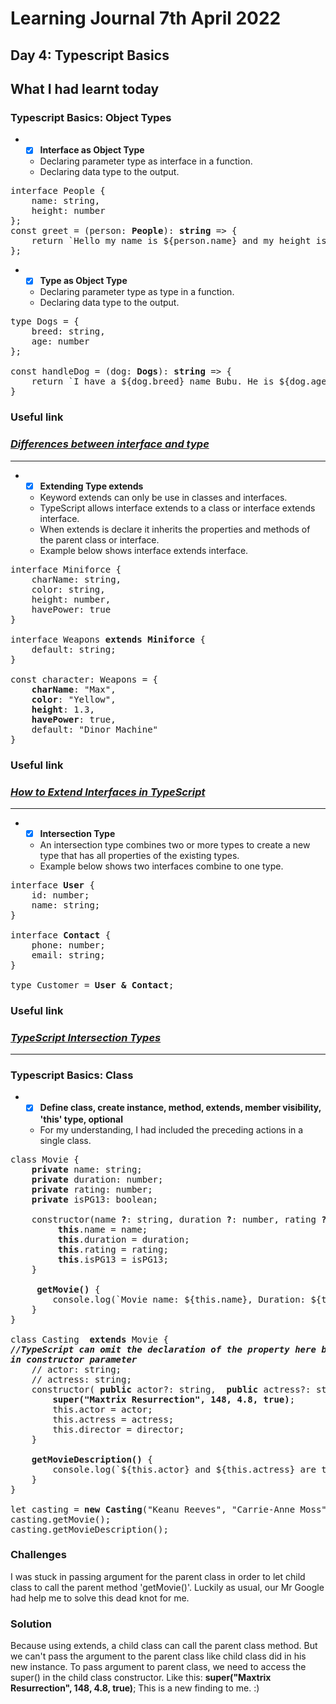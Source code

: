 # Learning Journal 7th April 2022
## Day 4: Typescript Basics
## What I had learnt today
### Typescript Basics: Object Types
* - [x] **Interface as Object Type**
  * Declaring parameter type as interface in a function.
  * Declaring data type to the output.
<pre>
interface People {
    name: string,
    height: number
};
const greet = (person: <b>People</b>): <b>string</b> => {
    return `Hello my name is ${person.name} and my height is ${person.height}m.`;
};
</pre>

* - [x] **Type as Object Type**
  * Declaring parameter type as type in a function.
  * Declaring data type to the output.
<pre>
type Dogs = {
    breed: string,
    age: number
};

const handleDog = (dog: <b>Dogs</b>): <b>string</b> => {
    return `I have a ${dog.breed} name Bubu. He is ${dog.age} years old.`;
}
</pre>

### Useful link
### *[Differences between interface and type](https://blog.logrocket.com/types-vs-interfaces-in-typescript/)*

---

* - [x] **Extending Type extends**
  * Keyword extends can only be use in classes and interfaces.
  * TypeScript allows interface extends to a class or interface extends interface.
  * When extends is declare it inherits the properties and methods of the parent class or interface.
  * Example below shows interface extends interface.
<pre>
interface Miniforce {
    charName: string,
    color: string,
    height: number,
    havePower: true
}

interface Weapons <b>extends Miniforce</b> {
    default: string;
}

const character: Weapons = {
    <b>charName</b>: "Max",
    <b>color</b>: "Yellow",
    <b>height</b>: 1.3,
    <b>havePower</b>: true,
    default: "Dinor Machine"
}
</pre>
### Useful link
### *[How to Extend Interfaces in TypeScript](https://www.typescripttutorial.net/typescript-tutorial/typescript-extend-interface/#:~:text=Interfaces%20extending%20classes,not%20just%20the%20public%20members.)*
---
* - [x] **Intersection Type**
  * An intersection type combines two or more types to create a new type that has all properties of the existing types.
  * Example below shows two interfaces combine to one type.
<pre>
interface <b>User</b> {
    id: number;
    name: string;
}

interface <b>Contact</b> {
    phone: number;
    email: string;
}

type Customer = <b>User & Contact</b>;
</pre>

### Useful link
### *[TypeScript Intersection Types](https://www.typescripttutorial.net/typescript-tutorial/typescript-intersection-types/)*
---
### Typescript Basics: Class
* - [x] **Define class, create instance, method, extends, member visibility, 'this' type, optional**
  * For my understanding, I had included the preceding actions in a single class.
<pre>
class Movie {
    <b>private</b> name: string;
    <b>private</b> duration: number;
    <b>private</b> rating: number;
    <b>private</b> isPG13: boolean;

    constructor(name <b>?</b>: string, duration <b>?</b>: number, rating <b>?</b>: number, isPG13 <b>?</b>: boolean) {
         <b>this</b>.name = name;
         <b>this</b>.duration = duration;
         <b>this</b>.rating = rating;
         <b>this</b>.isPG13 = isPG13;
    }

     <b>getMovie()</b> {
        console.log(`Movie name: ${this.name}, Duration: ${this.duration} mins, Rating: ${this.rating} / 5, PG13: ${this.isPG13}`);    
    }
}

class Casting  <b>extends</b> Movie {
<em><b>//TypeScript can omit the declaration of the property here but need to declare the access modifier
in constructor parameter</b></em>
    // actor: string;
    // actress: string;   
    constructor( <b>public</b> actor?: string,  <b>public</b> actress?: string,  <b>public</b> director?: string) {
        <b>super("Maxtrix Resurrection", 148, 4.8, true)</b>;
        this.actor = actor;
        this.actress = actress;
        this.director = director;
    }

    <b>getMovieDescription()</b> {
        console.log(`${this.actor} and ${this.actress} are the main casting and the movie is directed by ${this.director}`)
    }
}

let casting = <b>new Casting</b>("Keanu Reeves", "Carrie-Anne Moss", "Lana Wachowski");
casting.getMovie();
casting.getMovieDescription();
</pre>
### Challenges
I was stuck in passing argument for the parent class in order to let child class to call the parent method 'getMovie()'. Luckily as usual, our Mr Google had help me to solve this dead knot for me. 
### Solution
Because using extends, a child class can call the parent class method. But we can't pass the argument to the parent class like child class did in his new instance. To pass argument to parent class, we need to access the super() in the child class constructor. Like this: <b>super("Maxtrix Resurrection", 148, 4.8, true)</b>; This is a new finding to me. :)
  
